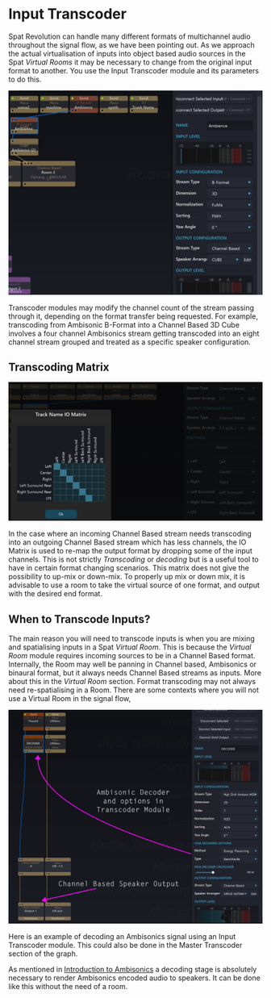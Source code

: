 # Input Transcoder

Spat Revolution can handle many different formats of multichannel audio throughout the signal flow, as we have been pointing out. As we approach the actual virtualisation of inputs into object based audio sources in the Spat _Virtual Rooms_ it may be necessary to change from the original input format to another. You use the Input Transcoder module and its parameters to do this.

![](include/SpatRevolution_UserGuide_-084.jpg)

Transcoder modules may modify the channel count of the stream passing through it, depending on the format transfer being requested. For example, transcoding from Ambisonic B-Format into a Channel Based 3D Cube involves a four channel Ambisonics stream getting transcoded into an eight channel stream grouped and
treated as a specific speaker configuration.

## Transcoding Matrix

![](include/SpatRevolution_UserGuide_-086.jpg)

In the case where an incoming Channel Based stream needs transcoding into an outgoing Channel Based stream which has less channels, the IO Matrix is used to re-map the output format by dropping some of the input channels. This is not strictly _Transcoding_ or _decoding_ but is a useful tool to have in certain format changing scenarios. This matrix does not give the possibility to up-mix or down-mix. To properly up mix or down mix, it is advisable to use a room to take the virtual source of one format, and output with the desired end format.

## When to Transcode Inputs?

The main reason you will need to transcode inputs is when you are mixing and spatialising inputs in a Spat _Virtual Room_. This is because the _Virtual Room_ module requires incoming sources to be in a Channel Based format. Internally, the Room may well be panning in Channel based, Ambisonics or binaural format, but it always needs Channel Based streams as inputs. More about this in the _Virtual Room_ section. Format transcoding may not always need re-spatialising in a Room. There are some contexts where you will not use a Virtual Room in the signal flow,

![](include/SpatRevolution_UserGuide_-088.jpg)

Here is an example of decoding an Ambisonics signal using an Input Transcoder module. This could also be done in the Master Transcoder section of the graph.

As mentioned in [Introduction to Ambisonics](Scene_based_streams.md?id=introduction-to-ambisonics) a decoding stage is absolutely necessary to
render Ambisonics encoded audio to speakers. It can be done like this without the need of a room.
